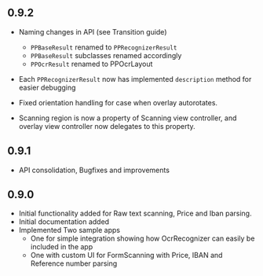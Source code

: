 ## 0.9.2

- Naming changes in API (see Transition guide)
	- `PPBaseResult` renamed to `PPRecognizerResult`
	- `PPBaseResult` subclasses renamed accordingly
	- `PPOcrResult` renamed to PPOcrLayout

- Each `PPRecognizerResult` now has implemented `description` method for easier debugging

- Fixed orientation handling for case when overlay autorotates.

- Scanning region is now a property of Scanning view controller, and overlay view controller now delegates to this property.

## 0.9.1

- API consolidation, Bugfixes and improvements

## 0.9.0

- Initial functionality added for Raw text scanning, Price and Iban parsing.
- Initial documentation added
- Implemented Two sample apps
	- One for simple integration showing how OcrRecognizer can easily be included in the app
	- One with custom UI for FormScanning with Price, IBAN and Reference number parsing